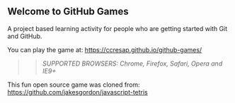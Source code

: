 ## Welcome to GitHub Games

A project based learning activity for people who are getting started with Git and GitHub.

You can play the game at: https://ccresap.github.io/github-games/

>> _*SUPPORTED BROWSERS*: Chrome, Firefox, Safari, Opera and IE9+_

This fun open source game was cloned from: https://github.com/jakesgordon/javascript-tetris
